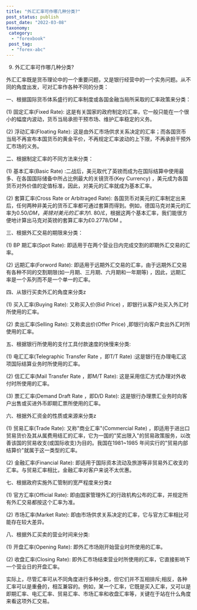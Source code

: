 ```yaml
---
title: "外汇汇率可作哪几种分类?"
post_status: publish
post_date: "2022-03-08"
taxonomy:
 category: 
  - "forexbook"
 post_tag: 
  - "forex-abc"
---
```


9. 外汇汇率可作哪几种分类?

外汇汇率既是货币理论中的一个重要问题，又是银行经营中的一个实务问题。从不同的角度出发，可对汇率作各种不同的分类：

一、根据国际货币体系盛行的汇率制度或各国金融当局所采取的汇率政策来分类：

(1) 固定汇率(Fixed Rate): 这是有关国家的政府制定的汇率，它一般只能在一个很小的幅度内波动，货币当局承担干预市场、维护汇率稳定的义务。

(2) 浮动汇率(Floating Rate): 这是由外汇市场供求关系决定的汇率；而各国货币当局不再宣布本国货币的黄金平价，不再规定汇率波动的上下限，不再承担干预外汇市场的义务。

二、根据制定汇率的不同方法来分类：

(1) 基本汇率(Basic Rate) :二战后，美元取代了英镑而成为在国际结算中使用最多、在各国国际储备中所占比例最大的关镜货币(Key Currency) ，美元成为各国货币对外价值的定值标准，因此，对美元的汇率就成为基本汇率。

(2) 套算汇率(Cross Rate or Arbitraged Rate): 各国货币对美元的汇率制定出来后，任何两种非美元的货币汇率都可通过套算而得到。例如，德国马克对美元的汇率为$0.50/DM ，英镑对美元的汇率为$1. 80/£，根据这两个基本汇率，我们能很方便地计算出马克对英镑的套算汇率为£0.2778/DM 。

三、根据外汇交易的期限来分类：

(1) BP 期汇率(Spot Rate): 即适用于在两个营业日内完成交割的即期外汇交易的汇率。

(2) 远期汇率(Forword Rate): 即适用于远期外汇交易的汇率，由于远期外汇交易有各种不同的交割期限(如一月期、三月期、六月期和一年期等) ，因此，远期汇率是一个系列而不是一个单一的汇率。

四、从银行买卖外汇的角度来分类z

(1) 买入汇率(Buying Rate): 又称买入价(Bid Price) ，即银行从客户处买入外汇时所使用的汇率。

(2) 卖出汇率(Selling Rate): 又称卖出价(Offer Price) ,即银行向客户卖出外汇时所使用的汇率。

五、根据银行所使用的支付工具付款速度的快慢来分类:

(1) 电汇汇率(Telegraphic Transfer Rate ，即T/T Rate) :这是银行在办理电汇这项国际结算业务时所使用的汇率。

(2) 信汇汇率(Mail Transfer Rate ，即M/T Rate): 这是采用信汇方式办理对外收付时所使用的汇率。

(3) 票汇汇率(Demand Draft Rate ，即D/D Rate): 这是银行办理票汇业务时向客户出售或买进外币即期汇票所使用的汇率。

六、根据外汇资金的性质或来源来分类z

(1) 贸易汇率(Trade Rate): 又称"商业汇率"(Commercial Rate) ，即适用于进出口贸易货价及其从属费用结汇的汇率，它为一国的"奖出限入"的贸易政策服务，以改善该国的贸易收支(或国际收支)为目的。我国在1981~1985 年间实行的"贸易内部结算价"就属于这一类型的汇率。

(2) 金融汇率(Financial Rate): 即适用于国际资本流动及旅游等非贸易外汇收支的汇率。与贸易汇率相比，金融汇率对客户来说不太优惠。

七、根据政府实施外汇管制的宽严程度来分类z

(1) 官方汇率(Official Rate): 即由国家管理外汇的行政机构公布的汇率，并规定所有外汇交易都按这个汇率为准。

(2) 市场汇率(Market Rate): 即由市场供求关系决定的汇率，它与官方汇率相比可能存在较大差异。

八、根据外汇买卖的营业时间来分类:

(1) 开盘汇率(Opening Rate): 即外汇市场刚开始营业时所使用的汇率。

(2) 收盘汇率(Closing Rate): 即外汇市场结束营业时所使用的汇率，它直接影响下一个营业日的开盘汇率。

实际上，尽管汇率可从不同角度进行多种分类，但它们并不互相排斥;相反，各种汇率可以是重叠的，相互兼容的。例如，某一个汇率，它既是买入汇率，又可以是即期汇率、电汇汇率、贸易汇率、市场汇率和收盘汇率等，关键在于站在什么角度来看这项外汇交易。


